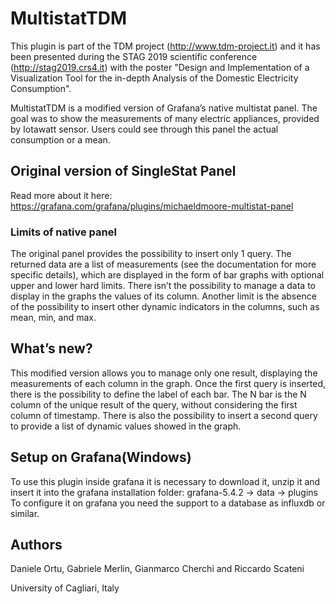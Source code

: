 # MultistatTDM

This plugin is part of the TDM project (http://www.tdm-project.it) and it has been presented during the STAG 2019 scientific conference (http://stag2019.crs4.it) with the poster "Design and Implementation of a Visualization Tool for the in-depth Analysis of the Domestic Electricity Consumption".

MultistatTDM is a modified version of Grafana’s native multistat panel. The goal was to show the measurements of many electric appliances, provided by Iotawatt sensor. Users could see through this panel the actual consumption or a mean.

## Original version of SingleStat Panel

Read more about it here:
https://grafana.com/grafana/plugins/michaeldmoore-multistat-panel

### Limits of native panel

The original panel provides the possibility to insert only 1 query. The returned data are a list of measurements (see the documentation for more specific details), which are displayed in the form of bar graphs with optional upper and lower hard limits. There isn’t the possibility to manage a data to display in the graphs the values of its column.
Another limit is the absence of the possibility to insert other dynamic indicators in the columns, such as mean, min, and max.

## What’s new?

This modified version allows you to manage only one result, displaying the measurements of each column in the graph. Once the first query is inserted, there is the possibility to define the label of each bar. The N bar is the N column of the unique result of the query, without considering the first column of timestamp.
There is also the possibility to insert a second query to provide a list of dynamic values showed in the graph. 

## Setup on Grafana(Windows)

To use this plugin inside grafana it is necessary to download it, unzip it and insert it into the grafana installation folder: grafana-5.4.2 -> data -> plugins 
To configure it on grafana you need the support to a database as influxdb or similar.

## Authors
Daniele Ortu, Gabriele Merlin, Gianmarco Cherchi and Riccardo Scateni 

University of Cagliari, Italy


